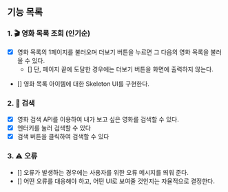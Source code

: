 ## 기능 목록

### 1. 🎬 영화 목록 조회 (인기순)

- [x] 영화 목록의 1페이지를 불러오며 더보기 버튼을 누르면 그 다음의 영화 목록을 불러 올 수 있다.
  - [] 단, 페이지 끝에 도달한 경우에는 더보기 버튼을 화면에 출력하지 않는다.
- [] 영화 목록 아이템에 대한 Skeleton UI를 구현한다.

### 2. 🔎 검색

- [x] 영화 검색 API를 이용하여 내가 보고 싶은 영화를 검색할 수 있다.
- [x] 엔터키를 눌러 검색할 수 있다
- [x] 검색 버튼을 클릭하여 검색할 수 있다

### 3. ⚠️ 오류

- [] 오류가 발생하는 경우에는 사용자를 위한 오류 메시지를 띄워 준다.
- [] 어떤 오류를 대응해야 하고, 어떤 UI로 보여줄 것인지는 자율적으로 결정한다.
